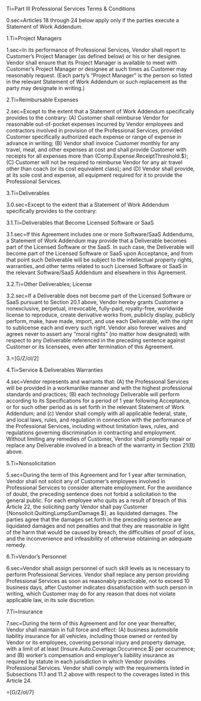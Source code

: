 Ti=Part III Professional Services Terms & Conditions

0.sec=Articles 18 through 24 below apply only if the parties execute a Statement of Work Addendum.

1.Ti=Project Managers

1.sec=In its performance of Professional Services, Vendor shall report to Customer’s Project Manager (as defined below) or his or her designee. Vendor shall ensure that its Project Manager is available to meet with Customer’s Project Manager or designee at such times as Customer may reasonably request. (Each party’s “Project Manager” is the person so listed in the relevant Statement of Work Addendum or such replacement as the party may designate in writing.)

2.Ti=Reimbursable Expenses

2.sec=Except to the extent that a Statement of Work Addendum specifically provides to the contrary: (A) Customer shall reimburse Vendor for reasonable out-of-pocket expenses incurred by Vendor employees and contractors involved in provision of the Professional Services, provided Customer specifically authorized each expense or range of expense in advance in writing; (B) Vendor shall invoice Customer monthly for any travel, meal, and other expenses at cost and shall provide Customer with receipts for all expenses more than {Comp.Expense.ReceiptThreshold.$}; (C) Customer will not be required to reimburse Vendor for any air travel other than coach (or its cost equivalent class); and (D) Vendor shall provide, at its sole cost and expense, all equipment required for it to provide the Professional Services.

3.Ti=Deliverables

3.0.sec=Except to the extent that a Statement of Work Addendum specifically provides to the contrary:

3.1.Ti=Deliverables that Become Licensed Software or SaaS

3.1.sec=If this Agreement includes one or more Software/SaaS Addendums, a Statement of Work Addendum may provide that a Deliverable becomes part of the Licensed Software or the SaaS. In such case, the Deliverable will become part of the Licensed Software or SaaS upon Acceptance, and from that point such Deliverable will be subject to the intellectual property rights, warranties, and other terms related to such Licensed Software or SaaS in the relevant Software/SaaS Addendum and elsewhere in this Agreement.

3.2.Ti=Other Deliverables; License

3.2.sec=If a Deliverable does not become part of the Licensed Software or SaaS pursuant to Section 20.1 above, Vendor hereby grants Customer a nonexclusive, perpetual, irrevocable, fully-paid, royalty-free, worldwide license to reproduce, create derivative works from, publicly display, publicly perform, make, have made, import, and use each Deliverable, with the right to sublicense each and every such right. Vendor also forever waives and agrees never to assert any “moral rights” (no matter how designated) with respect to any Deliverable referenced in the preceding sentence against Customer or its licensees, even after termination of this Agreement.

3.=[G/Z/ol/2]

4.Ti=Service & Deliverables Warranties

4.sec=Vendor represents and warrants that: (A) the Professional Services will be provided in a workmanlike manner and with the highest professional standards and practices; (B) each technology Deliverable will perform according to its Specifications for a period of 1 year following Acceptance, or for such other period as is set forth in the relevant Statement of Work Addendum; and (c) Vendor shall comply with all applicable federal, state, and local laws, rules, and regulation in connection with the performance of the Professional Services, including without limitation laws, rules, and regulations governing discrimination in contracting and employment. Without limiting any remedies of Customer, Vendor shall promptly repair or replace any Deliverable involved in a breach of the warranty in Section 21(B) above.


5.Ti=Nonsolicitation

5.sec=During the term of this Agreement and for 1 year after termination, Vendor shall not solicit any of Customer’s employees involved in Professional Services to consider alternate employment. For the avoidance of doubt, the preceding sentence does not forbid a solicitation to the general public. For each employee who quits as a result of breach of this Article 22, the soliciting party Vendor shall pay Customer {Nonsolicit.QuittingLumpSumDamage.$}, as liquidated damages. The parties agree that the damages set forth in the preceding sentence are liquidated damages and not penalties and that they are reasonable in light of the harm that would be caused by breach, the difficulties of proof of loss, and the inconvenience and infeasibility of otherwise obtaining an adequate remedy.


6.Ti=Vendor’s Personnel

6.sec=Vendor shall assign personnel of such skill levels as is necessary to perform Professional Services. Vendor shall replace any person providing Professional Services as soon as reasonably practicable, not to exceed 10 business days, after Customer indicates dissatisfaction with such person in writing, which Customer may do for any reason that does not violate applicable law, in its sole discretion.


7.Ti=Insurance

7.sec=During the term of this Agreement and for one year thereafter, Vendor shall maintain in full force and effect: (A) business automobile liability insurance for all vehicles, including those owned or rented by Vendor or its employees, covering personal injury and property damage, with a limit of at least {Insure.Auto.Coverage.Occurrence.$} per occurrence; and (B) worker’s compensation and employer’s liability insurance as required by statute in each jurisdiction in which Vendor provides Professional Services. Vendor shall comply with the requirements listed in Subsections 11.1 and 11.2 above with respect to the coverages listed in this Article 24.

=[G/Z/ol/7]
